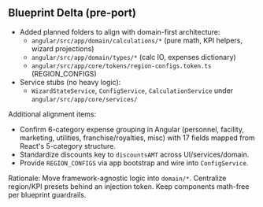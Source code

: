## Blueprint Delta (pre-port)

- Added planned folders to align with domain-first architecture:
  - `angular/src/app/domain/calculations/*` (pure math, KPI helpers, wizard projections)
  - `angular/src/app/domain/types/*` (calc IO, expenses dictionary)
  - `angular/src/app/core/tokens/region-configs.token.ts` (REGION_CONFIGS)
- Service stubs (no heavy logic):
  - `WizardStateService`, `ConfigService`, `CalculationService` under `angular/src/app/core/services/`

Additional alignment items:

- Confirm 6-category expense grouping in Angular (personnel, facility, marketing, utilities, franchise/royalties, misc) with 17 fields mapped from React's 5-category structure.
- Standardize discounts key to `discountsAMT` across UI/services/domain.
- Provide `REGION_CONFIGS` via app bootstrap and wire into `ConfigService`.

Rationale: Move framework-agnostic logic into `domain/*`. Centralize region/KPI presets behind an injection token. Keep components math-free per blueprint guardrails.
